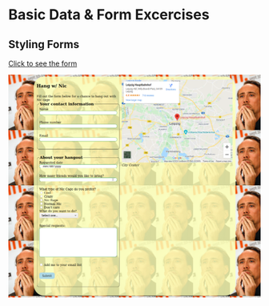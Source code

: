 # Basic Data & Form Excercises

## Styling Forms

[Click to see the form](https://arslanrama.github.io/Basic-Forms/)

![mockup-image](/cage.png)